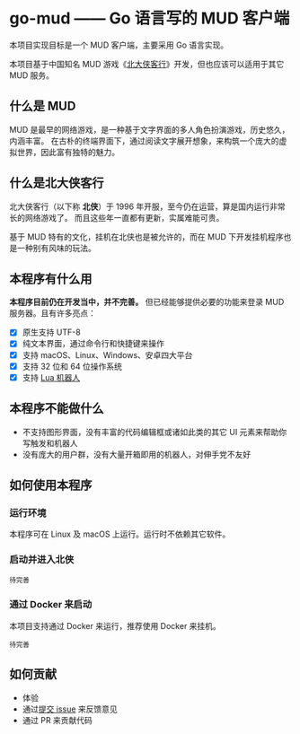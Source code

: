 # go-mud —— Go 语言写的 MUD 客户端

本项目实现目标是一个 MUD 客户端，主要采用 Go 语言实现。

本项目基于中国知名 MUD 游戏《[北大侠客行](http://www.pkuxkx.com)》开发，但也应该可以适用于其它 MUD 服务。

## 什么是 MUD

MUD 是最早的网络游戏，是一种基于文字界面的多人角色扮演游戏，历史悠久，内涵丰富。
在古朴的终端界面下，通过阅读文字展开想象，来构筑一个庞大的虚拟世界，因此富有独特的魅力。

## 什么是北大侠客行

北大侠客行（以下称 **北侠**）于 1996 年开服，至今仍在运营，算是国内运行非常长的网络游戏了。
而且这些年一直都有更新，实属难能可贵。

基于 MUD 特有的文化，挂机在北侠也是被允许的，而在 MUD 下开发挂机程序也是一种别有风味的玩法。

## 本程序有什么用

**本程序目前仍在开发当中，并不完善。** 但已经能够提供必要的功能来登录 MUD 服务器。且有许多亮点：

* [X] 原生支持 UTF-8
* [X] 纯文本界面，通过命令行和快捷键来操作
* [X] 支持 macOS、Linux、Windows、安卓四大平台
* [X] 支持 32 位和 64 位操作系统
* [X] 支持 [Lua 机器人](https://github.com/dzpao/lua-mud-robots)

## 本程序不能做什么

* 不支持图形界面，没有丰富的代码编辑框或诸如此类的其它 UI 元素来帮助你写触发和机器人
* 没有庞大的用户群，没有大量开箱即用的机器人，对伸手党不友好

## 如何使用本程序

### 运行环境

本程序可在 Linux 及 macOS 上运行。运行时不依赖其它软件。

### 启动并进入北侠

```
待完善
```

### 通过 Docker 来启动

本项目支持通过 Docker 来运行，推荐使用 Docker 来挂机。

```
待完善
```

## 如何贡献

* 体验
* 通过[提交 issue](https://github.com/dzpao/go-mud/issues/new) 来反馈意见
* 通过 PR 来贡献代码

